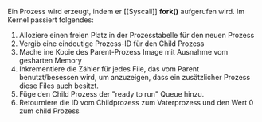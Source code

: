 Ein Prozess wird erzeugt, indem er [[Syscall]] **fork()** aufgerufen wird.
Im Kernel passiert folgendes:
1. Alloziere einen freien Platz in der Prozesstabelle für den neuen Prozess
2. Vergib eine eindeutige Prozess-ID für den Child Prozess
3. Mache ine Kopie des Parent-Prozess Image mit Ausnahme vom gesharten Memory
4. Inkrementiere die Zähler für jedes File, das vom Parent benutzt/besessen wird, um anzuzeigen, dass ein zusätzlicher Prozess diese Files auch besitzt.
5. Füge den Child Prozess der "ready to run" Queue hinzu.
6. Retourniere die ID vom Childprozess zum Vaterprozess und den Wert 0 zum child Prozess